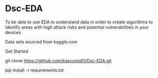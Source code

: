 # Dsc-EDA

To be able to use EDA to understand data in order to create algorithms to identify areas with high attack risks and potential vulnerabilities in your devices

Data sets sourced from kaggle.com

Get Started

git clone https://github.com/kasyuma01/Dsc-EDA.git

pip install -r requirements.txt
